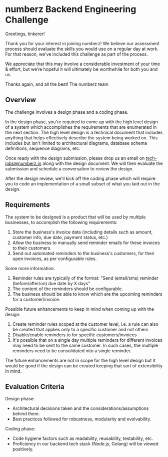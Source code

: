 # numberz Backend Engineering Challenge

Greetings, tinkerer!

Thank you for your interest in joining numberz! We believe our assessment process should evaluate the skills you would use on a regular day at work. For that reason, we've included this challenge as part of the process.

We appreciate that this may involve a considerable investment of your time & effort, but we’re hopeful it will ultimately be worthwhile for both you and us.

Thanks again, and all the best!
The numberz team


## Overview

The challenge involves a design phase and a coding phase.

In the design phase, you're required to come up with the high level design of a system which accomplishes the requirements that are enumerated in the next section. The high level design is a technical document that includes anything that helps effectively describe the system being worked on. This includes but isn't limited to architectural diagrams, database schema definitions, sequence diagrams, etc.

Once ready with the design submission, please drop us an email on tech-jobs@numberz.in along with the design document. We will then evaluate the submission and schedule a conversation to review the design.

After the design review, we'll kick off the coding phase which will require you to code an implementation of a small subset of what you laid out in the design.

## Requirements

The system to be designed is a product that will be used by multiple businesses, to accomplish the following requirements:
1. Store the business's invoice data (including details such as amount, customer info, due date, payment status, etc.)
2. Allow the business to manually send reminder emails for these invoices to their customers.
3. Send out automated reminders to the business's customers, for their open invoices, as per configurable rules.

Some more information:
1. Reminder rules are typically of the format: "Send (email/sms) reminder (before/after/on) due date by X days"
2. The content of the reminders should be configurable.
3. The business should be able to know which are the upcoming reminders for a customer/invoice.

Possible future enhancements to keep in mind when coming up with the design: 
1. Create reminder rules scoped at the customer level, i.e. a rule can also be created that applies only to a specific customer and not others
2. Disable/enable reminders to for specific customers/invoices
3. It's possible that on a single day multiple reminders for different invoices may need to be sent to the same customer. In such cases, the multiple reminders need to be consolidated into a single reminder.

The future enhancements are not in scope for the high level design but it would be good if the design can be created keeping that sort of extensibility in mind.

## Evaluation Criteria

Design phase:
* Architectural decisions taken and the considerations/assumptions behind them.
* Best practices followed for robustness, modularity and evolvability.

Coding phase:
* Code hygiene factors such as readability, reusability, testability, etc.
* Proficiency in our backend tech stack (Node.js, Golang) will be viewed positively.
